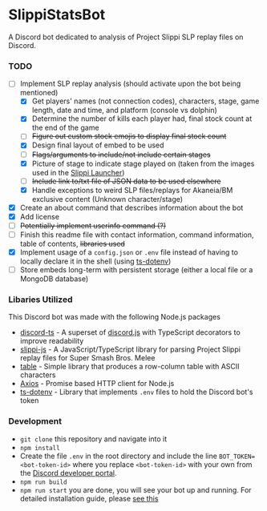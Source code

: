 # SlippiStatsBot
A Discord bot dedicated to analysis of Project Slippi SLP replay files on Discord.

### TODO
- [ ] Implement SLP replay analysis (should activate upon the bot being mentioned)
	- [x] Get players' names (not connection codes), characters, stage, game length, date and time, and platform (console vs dolphin)
	- [x] Determine the number of kills each player had, final stock count at the end of the game
	- [ ] ~~Figure out custom stock emojis to display final stock count~~
	- [x] Design final layout of embed to be used
	- [ ] ~~Flags/arguments to include/not include certain stages~~
	- [x] Picture of stage to indicate stage played on (taken from the images used in the [Slippi Launcher](https://github.com/project-slippi/slippi-launcher/tree/main/static/images/stages))
	- [ ] ~~Include link to/txt file of JSON data to be used elsewhere~~
	- [x] Handle exceptions to weird SLP files/replays for Akaneia/BM exclusive content (Unknown character/stage)
- [x] Create an about command that describes information about the bot
- [x] Add license
- [ ] ~~Potentially implement userinfo command (?)~~
- [ ] Finish this readme file with contact information, command information, table of contents, ~~libraries used~~
- [x] Implement usage of a `config.json` or `.env` file instead of having to locally declare it in the shell (using [ts-dotenv](https://www.npmjs.com/package/ts-dotenv))
- [ ] Store embeds long-term with persistent storage (either a local file or a MongoDB database)

### Libaries Utilized
This Discord bot was made with the following Node.js packages
- [discord-ts](https://discord-ts.js.org/) - A superset of [discord.js](https://discord.js.org/#/) with TypeScript decorators to improve readability
- [slippi-js](https://github.com/project-slippi/slippi-js) - A JavaScript/TypeScript library for parsing Project Slippi replay files for Super Smash Bros. Melee
- [table](https://www.npmjs.com/package/table) - Simple library that produces a row-column table with ASCII characters
- [Axios](https://axios-http.com/) - Promise based HTTP client for Node.js
- [ts-dotenv](https://www.npmjs.com/package/ts-dotenv) - Library that implements `.env` files to hold the Discord bot's token

### Development
- `git clone` this repository and navigate into it
- `npm install`
- Create the file `.env` in the root directory and include the line `BOT_TOKEN=<bot-token-id>` where you replace `<bot-token-id>` with your own from the [Discord developer portal](https://discord.com/developers/).
- `npm run build`
- `npm run start`
you are done, you will see your bot up and running. For detailed installation guide, please [see this](https://oceanroleplay.github.io/discord.ts/docs/installation)

